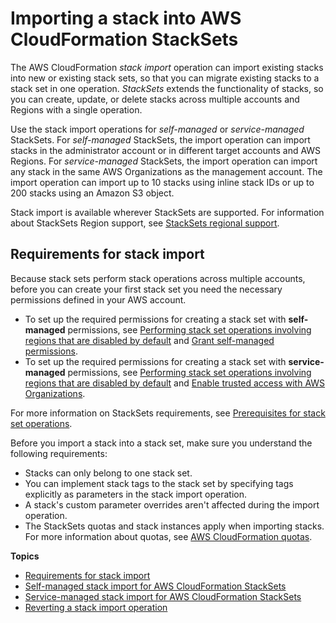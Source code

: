 # Importing a stack into AWS CloudFormation StackSets<a name="stacksets-import"></a>

The AWS CloudFormation *stack import* operation can import existing stacks into new or existing stack sets, so that you can migrate existing stacks to a stack set in one operation\. *StackSets* extends the functionality of stacks, so you can create, update, or delete stacks across multiple accounts and Regions with a single operation\.

Use the stack import operations for *self\-managed* or *service\-managed* StackSets\. For *self\-managed* StackSets, the import operation can import stacks in the administrator account or in different target accounts and AWS Regions\. For *service\-managed* StackSets, the import operation can import any stack in the same AWS Organizations as the management account\. The import operation can import up to 10 stacks using inline stack IDs or up to 200 stacks using an Amazon S3 object\.

Stack import is available wherever StackSets are supported\. For information about StackSets Region support, see [StackSets regional support](https://docs.aws.amazon.com/general/latest/gr/cfn.html#regional-support-stacksets)\.

## Requirements for stack import<a name="stackset-import-considerations"></a>

Because stack sets perform stack operations across multiple accounts, before you can create your first stack set you need the necessary permissions defined in your AWS account\.
+ To set up the required permissions for creating a stack set with **self\-managed** permissions, see [Performing stack set operations involving regions that are disabled by default](stacksets-prereqs.md#stacksets-opt-in-regions) and [Grant self\-managed permissions](stacksets-prereqs-self-managed.md)\.
+ To set up the required permissions for creating a stack set with **service\-managed** permissions, see [Performing stack set operations involving regions that are disabled by default](stacksets-prereqs.md#stacksets-opt-in-regions) and [Enable trusted access with AWS Organizations](stacksets-orgs-enable-trusted-access.md)\.

For more information on StackSets requirements, see [Prerequisites for stack set operations](https://docs.aws.amazon.com/AWSCloudFormation/latest/UserGuide/stacksets-prereqs.html)\.

Before you import a stack into a stack set, make sure you understand the following requirements:
+ Stacks can only belong to one stack set\.
+ You can implement stack tags to the stack set by specifying tags explicitly as parameters in the stack import operation\.
+ A stack's custom parameter overrides aren't affected during the import operation\.
+ The StackSets quotas and stack instances apply when importing stacks\. For more information about quotas, see [AWS CloudFormation quotas](https://docs.aws.amazon.com/AWSCloudFormation/latest/UserGuide/cloudformation-limits.html)\.

**Topics**
+ [Requirements for stack import](#stackset-import-considerations)
+ [Self\-managed stack import for AWS CloudFormation StackSets](self-managed-import.md)
+ [Service\-managed stack import for AWS CloudFormation StackSets](service-managed-import.md)
+ [Reverting a stack import operation](reverting-stackset-import.md)